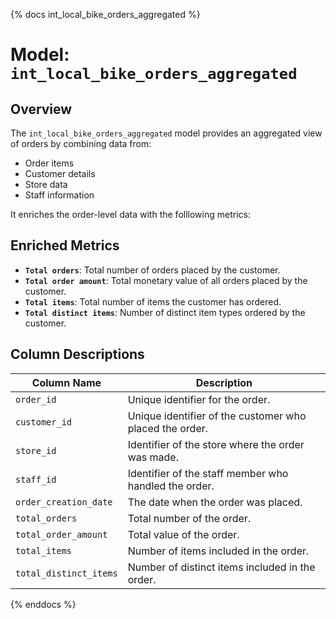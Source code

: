 {% docs int_local_bike_orders_aggregated %}

# Model: `int_local_bike_orders_aggregated`

## Overview

The `int_local_bike_orders_aggregated` model provides an aggregated view of orders by combining data from:

- Order items  
- Customer details  
- Store data  
- Staff information  

It enriches the order-level data with the folllowing metrics:
## Enriched Metrics

- **`Total orders`**: Total number of orders placed by the customer.
- **`Total order amount`**: Total monetary value of all orders placed by the customer.
- **`Total items`**: Total number of items the customer has ordered.
- **`Total distinct items`**: Number of distinct item types ordered by the customer.

## Column Descriptions

| Column Name                   | Description                                                                 |
|------------------------------|-----------------------------------------------------------------------------|
| `order_id`                   | Unique identifier for the order.                                            |
| `customer_id`                | Unique identifier of the customer who placed the order.                    |
| `store_id`                   | Identifier of the store where the order was made.                          |
| `staff_id`                   | Identifier of the staff member who handled the order.                      |
| `order_creation_date`                 | The date when the order was placed.                                        |
| `total_orders`                | Total number of the order.                                                  |
| `total_order_amount`                 | Total value of the order.                                     |
| `total_items`      | Number of items included in the order.               |
| `total_distinct_items` | Number of distinct items included in the order.                          |

{% enddocs %}
